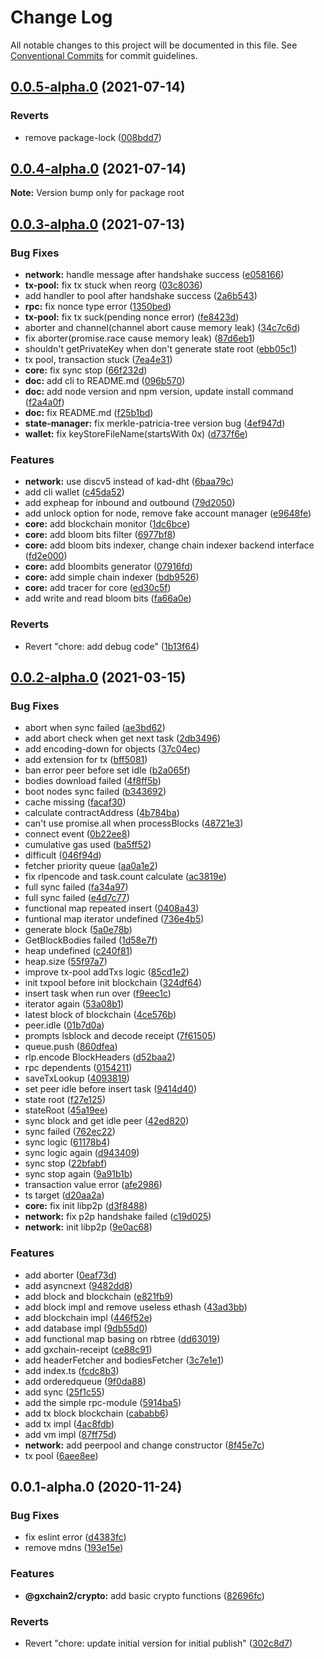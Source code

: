 # Change Log

All notable changes to this project will be documented in this file.
See [Conventional Commits](https://conventionalcommits.org) for commit guidelines.

## [0.0.5-alpha.0](https://github.com/gxchain/gxchain2/compare/v0.0.4-alpha.0...v0.0.5-alpha.0) (2021-07-14)

### Reverts

- remove package-lock ([008bdd7](https://github.com/gxchain/gxchain2/commit/008bdd7864503291873f907e1f872f5ac2622a9e))

## [0.0.4-alpha.0](https://github.com/gxchain/gxchain2/compare/v0.0.3-alpha.0...v0.0.4-alpha.0) (2021-07-14)

**Note:** Version bump only for package root

## [0.0.3-alpha.0](https://github.com/gxchain/gxchain2/compare/v0.0.2-alpha.0...v0.0.3-alpha.0) (2021-07-13)

### Bug Fixes

- **network:** handle message after handshake success ([e058166](https://github.com/gxchain/gxchain2/commit/e058166168175b4f63859d5af842363f7377cd76))
- **tx-pool:** fix tx stuck when reorg ([03c8036](https://github.com/gxchain/gxchain2/commit/03c803628932fbafd323114d7c1d898571841e4c))
- add handler to pool after handshake success ([2a6b543](https://github.com/gxchain/gxchain2/commit/2a6b543b6a1b453a780543be38f35ea40c1746ff))
- **rpc:** fix nonce type error ([1350bed](https://github.com/gxchain/gxchain2/commit/1350bed44285e09a07090d290afd84d569e09cd4))
- **tx-pool:** fix tx suck(pending nonce error) ([fe8423d](https://github.com/gxchain/gxchain2/commit/fe8423d357e7b4b1526124f49991f040ab09dafc))
- aborter and channel(channel abort cause memory leak) ([34c7c6d](https://github.com/gxchain/gxchain2/commit/34c7c6d59b849273a9b6e742690071c62a8aa168))
- fix aborter(promise.race cause memory leak) ([87d6eb1](https://github.com/gxchain/gxchain2/commit/87d6eb18840c235ec10f8004f5f533619ace7cd0))
- shouldn't getPrivateKey when don't generate state root ([ebb05c1](https://github.com/gxchain/gxchain2/commit/ebb05c1b5f0ec2eb95125ad0b2e0ba1df423169d))
- tx pool, transaction stuck ([7ea4e31](https://github.com/gxchain/gxchain2/commit/7ea4e313371a37ce1e37d70abd7a8b13b902ae26))
- **core:** fix sync stop ([66f232d](https://github.com/gxchain/gxchain2/commit/66f232db08180176e46c01b0ec710f8ef98aa48f))
- **doc:** add cli to README.md ([096b570](https://github.com/gxchain/gxchain2/commit/096b5700b3751bea27473db1358bd43ff89574f4))
- **doc:** add node version and npm version, update install command ([f2a4a0f](https://github.com/gxchain/gxchain2/commit/f2a4a0f1e533b4b74c5305fe52f266d39fee03aa))
- **doc:** fix README.md ([f25b1bd](https://github.com/gxchain/gxchain2/commit/f25b1bd3a0dc38d00e0065de06bb75e8554cbe58))
- **state-manager:** fix merkle-patricia-tree version bug ([4ef947d](https://github.com/gxchain/gxchain2/commit/4ef947dd15ec918a055bca69cafc881ab8300f72))
- **wallet:** fix keyStoreFileName(startsWith 0x) ([d737f6e](https://github.com/gxchain/gxchain2/commit/d737f6e3cb3ffe1573edaf7b4b5019a305323283))

### Features

- **network:** use discv5 instead of kad-dht ([6baa79c](https://github.com/gxchain/gxchain2/commit/6baa79c73901359a841a265575c70ffa0951c96f))
- add cli wallet ([c45da52](https://github.com/gxchain/gxchain2/commit/c45da527867536448ad3268ec90bee1788c3e891))
- add expheap for inbound and outbound ([79d2050](https://github.com/gxchain/gxchain2/commit/79d2050cab21010af40c233a1c3459ead1adfd9c))
- add unlock option for node, remove fake account manager ([e9648fe](https://github.com/gxchain/gxchain2/commit/e9648fe1773f2bf4f5acdb46b6ab82f125f72a92))
- **core:** add blockchain monitor ([1dc6bce](https://github.com/gxchain/gxchain2/commit/1dc6bced778541aa6e7bde81eddf7a4e1a651b1a))
- **core:** add bloom bits filter ([6977bf8](https://github.com/gxchain/gxchain2/commit/6977bf8eaffed0dd9ddcc851412a20de48aec01c))
- **core:** add bloom bits indexer, change chain indexer backend interface ([fd2e000](https://github.com/gxchain/gxchain2/commit/fd2e000356046b889ded1db15d81158379c97236))
- **core:** add bloombits generator ([07916fd](https://github.com/gxchain/gxchain2/commit/07916fd10dd81bedae22635b9bc895193e6ccac9))
- **core:** add simple chain indexer ([bdb9526](https://github.com/gxchain/gxchain2/commit/bdb9526380e67f10e1a54566ae49566baaacfc18))
- **core:** add tracer for core ([ed30c5f](https://github.com/gxchain/gxchain2/commit/ed30c5f6d51daacb4fb5c9f4c0e6d763638634d9))
- add write and read bloom bits ([fa66a0e](https://github.com/gxchain/gxchain2/commit/fa66a0ed02f5e59985b191582649407c28456e9b))

### Reverts

- Revert "chore: add debug code" ([1b13f64](https://github.com/gxchain/gxchain2/commit/1b13f648dceba66084d66bcd0e956063b2a3c79d))

## [0.0.2-alpha.0](https://iz11ro8cf9xz/node/gxchain2/compare/v0.0.1-alpha.0...v0.0.2-alpha.0) (2021-03-15)

### Bug Fixes

- abort when sync failed ([ae3bd62](https://github.com/gxchain/gxchain2/commit/ae3bd62cefad191d0f0077c5374568d0eb923631))
- add abort check when get next task ([2db3496](https://github.com/gxchain/gxchain2/commit/2db349641d380c828710775970d810f3490e4b2e))
- add encoding-down for objects ([37c04ec](https://github.com/gxchain/gxchain2/commit/37c04ec9944ab2618aff7e555e5b713738894e83))
- add extension for tx ([bff5081](https://github.com/gxchain/gxchain2/commit/bff50813b3d049b60116adcefc696f1fd4475107))
- ban error peer before set idle ([b2a065f](https://github.com/gxchain/gxchain2/commit/b2a065f949e1fe8d16689abde37bb3e17fc3aa82))
- bodies download failed ([4f8ff5b](https://github.com/gxchain/gxchain2/commit/4f8ff5ba62f526c19c10e15886d00adba39116a1))
- boot nodes sync failed ([b343692](https://github.com/gxchain/gxchain2/commit/b34369230ea6d8ab0928053da11cfeeab9ee4cba))
- cache missing ([facaf30](https://github.com/gxchain/gxchain2/commit/facaf30e4094856ecd171a301638fc465e1451fd))
- calculate contractAddress ([4b784ba](https://github.com/gxchain/gxchain2/commit/4b784ba1020148e28d40733c72e3bf6d1da56754))
- can't use promise.all when processBlocks ([48721e3](https://github.com/gxchain/gxchain2/commit/48721e300792dcbdd03ed01d546b0166110463fa))
- connect event ([0b22ee8](https://github.com/gxchain/gxchain2/commit/0b22ee8e05da849e9d7f5a7f2e5733b2124f5918))
- cumulative gas used ([ba5ff52](https://github.com/gxchain/gxchain2/commit/ba5ff52c5c3df224a6a67c9ac0c70886d1d58b61))
- difficult ([046f94d](https://github.com/gxchain/gxchain2/commit/046f94da52dee1e5048df8e86612f64f96686de8))
- fetcher priority queue ([aa0a1e2](https://github.com/gxchain/gxchain2/commit/aa0a1e2a4a7701017b362ecdd95f17e94f1d3e97))
- fix rlpencode and task.count calculate ([ac3819e](https://github.com/gxchain/gxchain2/commit/ac3819e0804864e441f02c4343a59f1301d222dd))
- full sync failed ([fa34a97](https://github.com/gxchain/gxchain2/commit/fa34a97747f70cf3189c73e482143aa09eea3902))
- full sync failed ([e4d7c77](https://github.com/gxchain/gxchain2/commit/e4d7c7704b83cd09891ec330d1b811a45b0d8ae1))
- functional map repeated insert ([0408a43](https://github.com/gxchain/gxchain2/commit/0408a4306f0d3792d22930d38286ffb8892c3c21))
- funtional map iterator undefined ([736e4b5](https://github.com/gxchain/gxchain2/commit/736e4b5aad98be5b0a5eb103ba2a3fab75b963b0))
- generate block ([5a0e78b](https://github.com/gxchain/gxchain2/commit/5a0e78ba9f377a2a5282a8ef5f01d4cd510d7518))
- GetBlockBodies failed ([1d58e7f](https://github.com/gxchain/gxchain2/commit/1d58e7f04c36d6d2ec58f3bca969b4d725f3a5fe))
- heap undefined ([c240f81](https://github.com/gxchain/gxchain2/commit/c240f819645f658c449f3fec195fdcbf36fcb16a))
- heap.size ([55f97a7](https://github.com/gxchain/gxchain2/commit/55f97a7f6afb86e03833f388d3ae28360fc3ff4a))
- improve tx-pool addTxs logic ([85cd1e2](https://github.com/gxchain/gxchain2/commit/85cd1e2b52402b78a36c0e465f6fc37050c0b0d7))
- init txpool before init blockchain ([324df64](https://github.com/gxchain/gxchain2/commit/324df64ebf047d0c1d3e0e921cf5903351164f5a))
- insert task when run over ([f9eec1c](https://github.com/gxchain/gxchain2/commit/f9eec1c0a1e7fa5b230cafa2a0e69b7b2b7052a0))
- iterator again ([53a08b1](https://github.com/gxchain/gxchain2/commit/53a08b1a1134d557c4063092a0187d7f174db37c))
- latest block of blockchain ([4ce576b](https://github.com/gxchain/gxchain2/commit/4ce576bcafca25c64bbdffc043e85edca0b45b74))
- peer.idle ([01b7d0a](https://github.com/gxchain/gxchain2/commit/01b7d0a1d8f6f2db955ab032954b97aeb87a0212))
- prompts lsblock and decode receipt ([7f61505](https://github.com/gxchain/gxchain2/commit/7f61505e19eed8df2e4cb55411b795f52aa3896c))
- queue.push ([860dfea](https://github.com/gxchain/gxchain2/commit/860dfea4949bee743a4a142cd65a2b8817386c8a))
- rlp.encode BlockHeaders ([d52baa2](https://github.com/gxchain/gxchain2/commit/d52baa28b2df0579808a76f56c6c99f55f3371a0))
- rpc dependents ([0154211](https://github.com/gxchain/gxchain2/commit/015421155b7bfb0d03371380c02f335216523d67))
- saveTxLookup ([4093819](https://github.com/gxchain/gxchain2/commit/4093819a8c73e0376e93d153609300a9420571c2))
- set peer idle before insert task ([9414d40](https://github.com/gxchain/gxchain2/commit/9414d40fa5af8ea958b18aa55c2f62de9359fb92))
- state root ([f27e125](https://github.com/gxchain/gxchain2/commit/f27e125085a16047d13eda0649bb50d7937a91f5))
- stateRoot ([45a19ee](https://github.com/gxchain/gxchain2/commit/45a19ee66a4b4556ecd6f94d1e0561bacfa5ca57))
- sync block and get idle peer ([42ed820](https://github.com/gxchain/gxchain2/commit/42ed8200b2c772a51d0d189ecbc2e4d226304f16))
- sync failed ([762ec22](https://github.com/gxchain/gxchain2/commit/762ec223852c497ece7dc40f268dca72bb343bea))
- sync logic ([61178b4](https://github.com/gxchain/gxchain2/commit/61178b4561039d13eded24dbe266982b8a30a134))
- sync logic again ([d943409](https://github.com/gxchain/gxchain2/commit/d943409305f67510b30a17c0b80a0e6b2255f29b))
- sync stop ([22bfabf](https://github.com/gxchain/gxchain2/commit/22bfabff8f64b8633616ff7781ae19be824b1b14))
- sync stop again ([9a91b1b](https://github.com/gxchain/gxchain2/commit/9a91b1bcf9f2250fdabe81e308321aca1f7727c9))
- transaction value error ([afe2986](https://github.com/gxchain/gxchain2/commit/afe29864fc7074c4723603dff70c34f982cfdf84))
- ts target ([d20aa2a](https://github.com/gxchain/gxchain2/commit/d20aa2ad9a039f159f47c6260cf44e14f7c819cf))
- **core:** fix init libp2p ([d3f8488](https://github.com/gxchain/gxchain2/commit/d3f8488cd3b30ec7f6cddd15a2445fc3e7ca88b3))
- **network:** fix p2p handshake failed ([c19d025](https://github.com/gxchain/gxchain2/commit/c19d025d0c5975903518bf8d733c8482ca08088a))
- **network:** init libp2p ([9e0ac68](https://github.com/gxchain/gxchain2/commit/9e0ac68d68f0146af56c45a90733605851800640))

### Features

- add aborter ([0eaf73d](https://github.com/gxchain/gxchain2/commit/0eaf73d71be25fe980381dafe7c156444ed29268))
- add asyncnext ([9482dd8](https://github.com/gxchain/gxchain2/commit/9482dd8bb7e84dac83aef42b86a385bd0f97723e))
- add block and blockchain ([e821fb9](https://github.com/gxchain/gxchain2/commit/e821fb9004470cd70c56e88065edd444b9744433))
- add block impl and remove useless ethash ([43ad3bb](https://github.com/gxchain/gxchain2/commit/43ad3bbb534ff42a62883051b82ac446db4b6d2e))
- add blockchain impl ([446f52e](https://github.com/gxchain/gxchain2/commit/446f52e20a48050a6af3c0db8ea0c8cb35ed2aca))
- add database impl ([9db55d0](https://github.com/gxchain/gxchain2/commit/9db55d0121bde4134e72899c7b2e19ef2aaa752b))
- add functional map basing on rbtree ([dd63019](https://github.com/gxchain/gxchain2/commit/dd6301967d25a13b28a432a3f2edd57d3d3f9fe4))
- add gxchain-receipt ([ce88c91](https://github.com/gxchain/gxchain2/commit/ce88c91f6749a453b6c00d51f136b8d5f77302dd))
- add headerFetcher and bodiesFetcher ([3c7e1e1](https://github.com/gxchain/gxchain2/commit/3c7e1e1d20c0e2d93884294145137a61e2e3d0e7))
- add index.ts ([fcdc8b3](https://github.com/gxchain/gxchain2/commit/fcdc8b31b408b2e6d99adc409b2f79c9f54ae2be))
- add orderedqueue ([9f0da88](https://github.com/gxchain/gxchain2/commit/9f0da8897236984dd388fbfdfea6f9204ec94091))
- add sync ([25f1c55](https://github.com/gxchain/gxchain2/commit/25f1c55582e269afff6b54989e452918dde2399d))
- add the simple rpc-module ([5914ba5](https://github.com/gxchain/gxchain2/commit/5914ba54465b0291d36ee985ea400552827d0c33))
- add tx block blockchain ([cababb6](https://github.com/gxchain/gxchain2/commit/cababb64ebdbf8872cdb0eb2ffa50c4e35f27622))
- add tx impl ([4ac8fdb](https://github.com/gxchain/gxchain2/commit/4ac8fdb7910b9118e29f53fda83252f5e792506d))
- add vm impl ([87ff75d](https://github.com/gxchain/gxchain2/commit/87ff75dddf0c8afa7afb5ea7d6bc22b6af707c78))
- **network:** add peerpool and change constructor ([8f45e7c](https://github.com/gxchain/gxchain2/commit/8f45e7cb8c79189919df3b8bb66753b85d51df2b))
- tx pool ([6aee8ee](https://github.com/gxchain/gxchain2/commit/6aee8eecfbf396ce3bb220582e980d606fbf03b2))

## 0.0.1-alpha.0 (2020-11-24)

### Bug Fixes

- fix eslint error ([d4383fc](https://github.com/gxchain/gxchain2/commit/d4383fc6e9bc65e81d152e57c172385e212fddf0))
- remove mdns ([193e15e](https://github.com/gxchain/gxchain2/commit/193e15e0c0521b692a671753e35aa6a2a4ab968a))

### Features

- **@gxchain2/crypto:** add basic crypto functions ([82696fc](https://github.com/gxchain/gxchain2/commit/82696fc4f62f909f434d1e651a2017b869c36527))

### Reverts

- Revert "chore: update initial version for initial publish" ([302c8d7](https://github.com/gxchain/gxchain2/commit/302c8d7c59740e91e434c282079126225c8b72aa))
